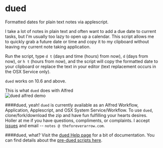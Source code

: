 dued
====
Formatted dates for plain text notes via applescript. 

I take a lot of notes in plain text and often want to add a due date to current tasks, but I'm usually too lazy to open up a calendar. This script allows me to quickly grab a future date or time and copy it to my clipboard without leaving my current note taking application.  

Run the script, type `d t` (days and time (hours) from now), `d` (days from now), or `h t` (hours from now), and the script will copy the formatted date to your clipboard or replace the text in your editor (text replacement occurs in the OSX Service only). 

`dued` works on 10.6 and above. 

This is what `dued` does with Alfred  
![dued alfred demo](https://github.com/unforswearing/dued/blob/master/images/Dued%20Alfred%20Demo.gif?raw=true)


####dued, yeah!
`dued` is currently available as an Alfred Workflow, Application, Applescript, and OSX System Service/Workflow. To use `dued`, clone/fork/download the zip and have fun fulfilling your hearts desires. Holler at me if you have questions, compliments, or complaints. I accept [issues](https://github.com/unforswearing/dued/issues) and email -- `notes @ theforeverarrow.com`.   

####dued, what?
Visit the [dued Help page](https://github.com/unforswearing/dued/blob/master/help.md) for a bit of documentation.        You can find details about the [pre-dued scripts here](http://scriptogr.am/unforswearing/post/future-dates). 
